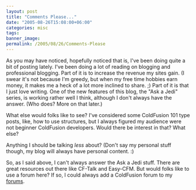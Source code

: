 ```yaml
---
layout: post
title: "Comments Please..."
date: "2005-08-26T15:08:00+06:00"
categories: misc 
tags: 
banner_image: 
permalink: /2005/08/26/Comments-Please
---
```


As you may have noticed, hopefully noticed that is, I've been doing quite a bit of posting lately. I've been doing a lot of reading on blogging and professional blogging. Part of it is to increase the revenue my sites gain. (I swear it's not because I'm greedy, but when my free time hobbies earn money, it makes me a heck of a lot more inclined to share. ;) Part of it is that I just love writing. One of the new features of this blog, the "Ask a Jedi" series, is working rather well I think, although I don't always have the answer. (Who does? More on that later.)

What else would folks like to see? I've considered some ColdFusion 101 type posts, like, how to use structures, but I always figured my audience were not beginner ColdFusion developers. Would there be interest in that? What else?

Anything I should be talking <i>less</i> about? (Don't say my personal stuff though, my blog will always have personal content. :)

So, as I said above, I can't always answer the Ask a Jedi stuff. There are great resources out there like CF-Talk and Easy-CFM. But would folks like to use a forum here? If so, I could always add a ColdFusion forum to my <a href="http://ray.camdenfamily.com/forums">forums</a>.